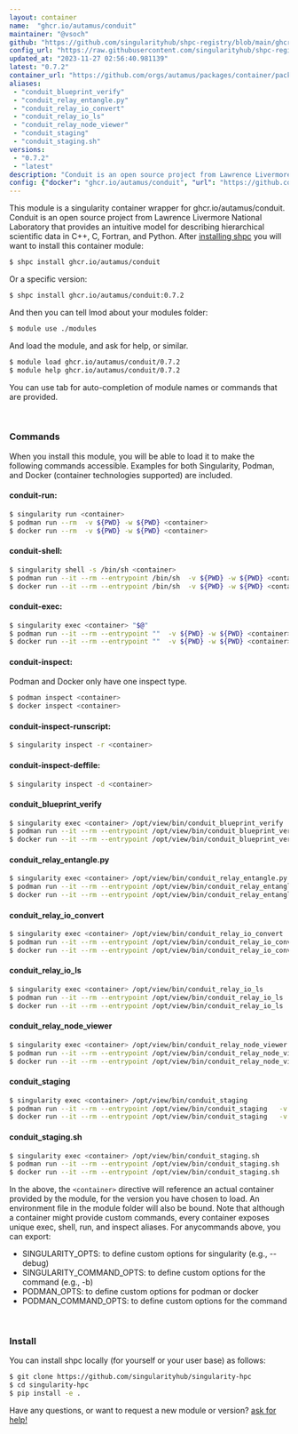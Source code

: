 ```yaml
---
layout: container
name:  "ghcr.io/autamus/conduit"
maintainer: "@vsoch"
github: "https://github.com/singularityhub/shpc-registry/blob/main/ghcr.io/autamus/conduit/container.yaml"
config_url: "https://raw.githubusercontent.com/singularityhub/shpc-registry/main/ghcr.io/autamus/conduit/container.yaml"
updated_at: "2023-11-27 02:56:40.981139"
latest: "0.7.2"
container_url: "https://github.com/orgs/autamus/packages/container/package/conduit"
aliases:
 - "conduit_blueprint_verify"
 - "conduit_relay_entangle.py"
 - "conduit_relay_io_convert"
 - "conduit_relay_io_ls"
 - "conduit_relay_node_viewer"
 - "conduit_staging"
 - "conduit_staging.sh"
versions:
 - "0.7.2"
 - "latest"
description: "Conduit is an open source project from Lawrence Livermore National Laboratory that provides an intuitive model for describing hierarchical scientific data in C++, C, Fortran, and Python."
config: {"docker": "ghcr.io/autamus/conduit", "url": "https://github.com/orgs/autamus/packages/container/package/conduit", "maintainer": "@vsoch", "description": "Conduit is an open source project from Lawrence Livermore National Laboratory that provides an intuitive model for describing hierarchical scientific data in C++, C, Fortran, and Python.", "latest": {"0.7.2": "sha256:229cddc031a67d7a75f7bf90b22ac82c88b5ae12c58663397fab18c7e5608b72"}, "tags": {"0.7.2": "sha256:229cddc031a67d7a75f7bf90b22ac82c88b5ae12c58663397fab18c7e5608b72", "latest": "sha256:229cddc031a67d7a75f7bf90b22ac82c88b5ae12c58663397fab18c7e5608b72"}, "aliases": {"conduit_blueprint_verify": "/opt/view/bin/conduit_blueprint_verify", "conduit_relay_entangle.py": "/opt/view/bin/conduit_relay_entangle.py", "conduit_relay_io_convert": "/opt/view/bin/conduit_relay_io_convert", "conduit_relay_io_ls": "/opt/view/bin/conduit_relay_io_ls", "conduit_relay_node_viewer": "/opt/view/bin/conduit_relay_node_viewer", "conduit_staging": "/opt/view/bin/conduit_staging", "conduit_staging.sh": "/opt/view/bin/conduit_staging.sh"}}
---
```


This module is a singularity container wrapper for ghcr.io/autamus/conduit.
Conduit is an open source project from Lawrence Livermore National Laboratory that provides an intuitive model for describing hierarchical scientific data in C++, C, Fortran, and Python.
After [installing shpc](#install) you will want to install this container module:


```bash
$ shpc install ghcr.io/autamus/conduit
```

Or a specific version:

```bash
$ shpc install ghcr.io/autamus/conduit:0.7.2
```

And then you can tell lmod about your modules folder:

```bash
$ module use ./modules
```

And load the module, and ask for help, or similar.

```bash
$ module load ghcr.io/autamus/conduit/0.7.2
$ module help ghcr.io/autamus/conduit/0.7.2
```

You can use tab for auto-completion of module names or commands that are provided.

<br>

### Commands

When you install this module, you will be able to load it to make the following commands accessible.
Examples for both Singularity, Podman, and Docker (container technologies supported) are included.

#### conduit-run:

```bash
$ singularity run <container>
$ podman run --rm  -v ${PWD} -w ${PWD} <container>
$ docker run --rm  -v ${PWD} -w ${PWD} <container>
```

#### conduit-shell:

```bash
$ singularity shell -s /bin/sh <container>
$ podman run --it --rm --entrypoint /bin/sh  -v ${PWD} -w ${PWD} <container>
$ docker run --it --rm --entrypoint /bin/sh  -v ${PWD} -w ${PWD} <container>
```

#### conduit-exec:

```bash
$ singularity exec <container> "$@"
$ podman run --it --rm --entrypoint ""  -v ${PWD} -w ${PWD} <container> "$@"
$ docker run --it --rm --entrypoint ""  -v ${PWD} -w ${PWD} <container> "$@"
```

#### conduit-inspect:

Podman and Docker only have one inspect type.

```bash
$ podman inspect <container>
$ docker inspect <container>
```

#### conduit-inspect-runscript:

```bash
$ singularity inspect -r <container>
```

#### conduit-inspect-deffile:

```bash
$ singularity inspect -d <container>
```


#### conduit_blueprint_verify

```bash
$ singularity exec <container> /opt/view/bin/conduit_blueprint_verify
$ podman run --it --rm --entrypoint /opt/view/bin/conduit_blueprint_verify   -v ${PWD} -w ${PWD} <container> -c " $@"
$ docker run --it --rm --entrypoint /opt/view/bin/conduit_blueprint_verify   -v ${PWD} -w ${PWD} <container> -c " $@"
```


#### conduit_relay_entangle.py

```bash
$ singularity exec <container> /opt/view/bin/conduit_relay_entangle.py
$ podman run --it --rm --entrypoint /opt/view/bin/conduit_relay_entangle.py   -v ${PWD} -w ${PWD} <container> -c " $@"
$ docker run --it --rm --entrypoint /opt/view/bin/conduit_relay_entangle.py   -v ${PWD} -w ${PWD} <container> -c " $@"
```


#### conduit_relay_io_convert

```bash
$ singularity exec <container> /opt/view/bin/conduit_relay_io_convert
$ podman run --it --rm --entrypoint /opt/view/bin/conduit_relay_io_convert   -v ${PWD} -w ${PWD} <container> -c " $@"
$ docker run --it --rm --entrypoint /opt/view/bin/conduit_relay_io_convert   -v ${PWD} -w ${PWD} <container> -c " $@"
```


#### conduit_relay_io_ls

```bash
$ singularity exec <container> /opt/view/bin/conduit_relay_io_ls
$ podman run --it --rm --entrypoint /opt/view/bin/conduit_relay_io_ls   -v ${PWD} -w ${PWD} <container> -c " $@"
$ docker run --it --rm --entrypoint /opt/view/bin/conduit_relay_io_ls   -v ${PWD} -w ${PWD} <container> -c " $@"
```


#### conduit_relay_node_viewer

```bash
$ singularity exec <container> /opt/view/bin/conduit_relay_node_viewer
$ podman run --it --rm --entrypoint /opt/view/bin/conduit_relay_node_viewer   -v ${PWD} -w ${PWD} <container> -c " $@"
$ docker run --it --rm --entrypoint /opt/view/bin/conduit_relay_node_viewer   -v ${PWD} -w ${PWD} <container> -c " $@"
```


#### conduit_staging

```bash
$ singularity exec <container> /opt/view/bin/conduit_staging
$ podman run --it --rm --entrypoint /opt/view/bin/conduit_staging   -v ${PWD} -w ${PWD} <container> -c " $@"
$ docker run --it --rm --entrypoint /opt/view/bin/conduit_staging   -v ${PWD} -w ${PWD} <container> -c " $@"
```


#### conduit_staging.sh

```bash
$ singularity exec <container> /opt/view/bin/conduit_staging.sh
$ podman run --it --rm --entrypoint /opt/view/bin/conduit_staging.sh   -v ${PWD} -w ${PWD} <container> -c " $@"
$ docker run --it --rm --entrypoint /opt/view/bin/conduit_staging.sh   -v ${PWD} -w ${PWD} <container> -c " $@"
```



In the above, the `<container>` directive will reference an actual container provided
by the module, for the version you have chosen to load. An environment file in the
module folder will also be bound. Note that although a container
might provide custom commands, every container exposes unique exec, shell, run, and
inspect aliases. For anycommands above, you can export:

 - SINGULARITY_OPTS: to define custom options for singularity (e.g., --debug)
 - SINGULARITY_COMMAND_OPTS: to define custom options for the command (e.g., -b)
 - PODMAN_OPTS: to define custom options for podman or docker
 - PODMAN_COMMAND_OPTS: to define custom options for the command

<br>

### Install

You can install shpc locally (for yourself or your user base) as follows:

```bash
$ git clone https://github.com/singularityhub/singularity-hpc
$ cd singularity-hpc
$ pip install -e .
```

Have any questions, or want to request a new module or version? [ask for help!](https://github.com/singularityhub/singularity-hpc/issues)